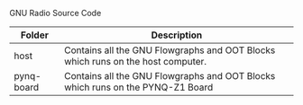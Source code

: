 GNU Radio Source Code



| Folder     | Description                                                  |
| ---------- | ------------------------------------------------------------ |
| host       | Contains all the GNU Flowgraphs and OOT Blocks which runs on the host computer. |
| pynq-board | Contains all the GNU Flowgraphs and OOT Blocks which runs on the PYNQ-Z1 Board |

